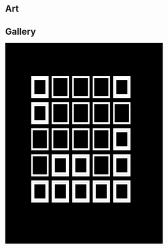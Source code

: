 # Art



# Gallery
<img src="https://github.com/milioe/Art/blob/main/Files/Images/01.png" alt="foto" width = 640px height = 640px>


